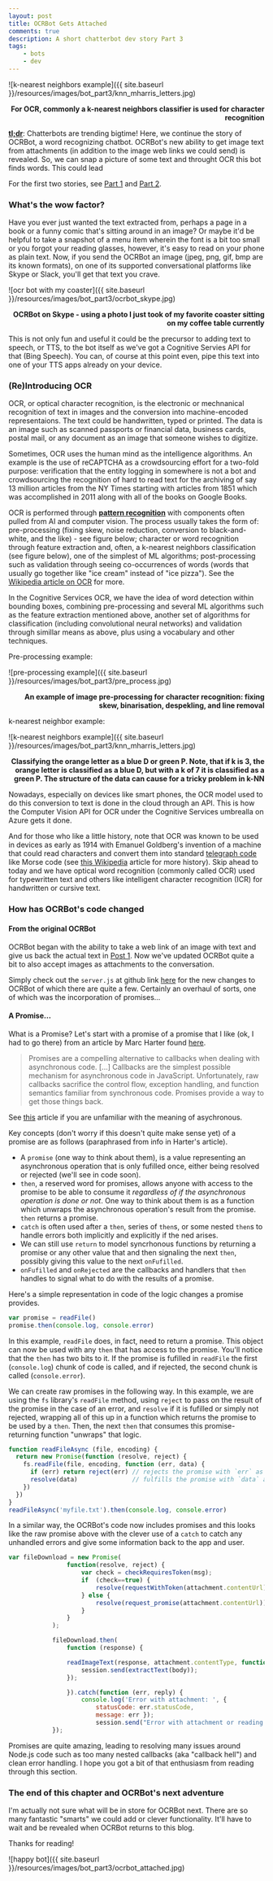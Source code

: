 ```yaml
---
layout: post
title: OCRBot Gets Attached
comments: true
description: A short chatterbot dev story Part 3
tags:
    - bots
    - dev
---
```


![k-nearest neighbors example]({{ site.baseurl }}/resources/images/bot_part3/knn_mharris_letters.jpg)

<p align="right"><b>For OCR, commonly a k-nearest neighbors classifier is used for character recognition</b></p>


[**tl;dr**](https://en.wikipedia.org/wiki/TL;DR):  Chatterbots are trending bigtime!  Here, we continue the story of OCRBot, a word recognizing chatbot.  OCRBot's new ability to get image text from attachments (in addition to the image web links we could send) is revealed.  So, we can snap a picture of some text and throught OCR this bot finds words.  This could lead 

For the first two stories, see [Part 1](https://michhar.github.io/posts/how-to-bot-on-mac) and [Part 2](https://michhar.github.io/posts/ocrbot-makes-a-connection).

### What's the wow factor?

Have you ever just wanted the text extracted from, perhaps a page in a book or a funny comic that's sitting around in an image?  Or maybe it'd be helpful to take a snapshot of a menu item wherein the font is a bit too small or you forgot your reading glasses, however, it's easy to read on your phone as plain text. Now, if you send the OCRBot an image (jpeg, png, gif, bmp are its known formats), on one of its supported conversational platforms like Skype or Slack, you'll get that text you crave.

![ocr bot with my coaster]({{ site.baseurl }}/resources/images/bot_part3/ocrbot_skype.jpg)

<p align="right"><b>OCRBot on Skype - using a photo I just took of my favorite coaster sitting on my coffee table currently</b></p>

This is not only fun and useful it could be the precursor to adding text to speech, or TTS, to the bot itself as we've got a Cognitive Servies API for that (Bing Speech).  You can, of course at this point even, pipe this text into one of your TTS apps already on your device.


### (Re)Introducing OCR

OCR, or optical character recognition, is the electronic or mechnanical recognition of text in images and the conversion into machine-encoded representaions.  The text could be handwritten, typed or printed.  The data is an image such as scanned passports or financial data, business cards, postal mail, or any document as an image that someone wishes to digitize.

Sometimes, OCR uses the human mind as the intelligence algorithms.  An example is the use of reCAPTCHA as a crowdsourcing effort for a two-fold purpose:  verification that the entity logging in somewhere is not a bot and crowdsourcing the recognition of hard to read text for the archiving of say 13 million articles from the NY Times starting with articles from 1851 which was accomplished in 2011 along with all of the books on Google Books.

OCR is performed through **[pattern recognition](https://en.wikipedia.org/wiki/Pattern_recognition)** with components often pulled from AI and computer vision.  The process usually takes the form of:  pre-processing (fixing skew, noise reduction, conversion to black-and-white, and the like) - see figure below; character or word recognition through feature extraction and, often, a k-nearest neighbors classification (see figure below), one of the simplest of ML algorithms; post-processing such as validation through seeing co-occurrences of words (words that usually go together like "ice cream" instead of "ice pizza").  See the [Wikipedia article on OCR](https://en.wikipedia.org/wiki/Optical_character_recognition) for more.

In the Cognitive Services OCR, we have the idea of word detection within bounding boxes, combining pre-processing and several ML algorithms such as the feature extraction mentioned above, another set of algorithms for classification (including convolutional neural networks) and validation through simillar means as above, plus using a vocabulary and other techniques.

Pre-processing example:

![pre-processing example]({{ site.baseurl }}/resources/images/bot_part3/pre_process.jpg)

<p align="right"><b>An example of image pre-processing for character recognition:  fixing skew, binarisation, despekling, and line removal</b></p>

k-nearest neighbor example:


![k-nearest neighbors example]({{ site.baseurl }}/resources/images/bot_part3/knn_mharris_letters.jpg)

<p align="right"><b>Classifying the orange letter as a blue D or green P.  Note, that if k is 3, the orange letter is classified as a blue D, but with a k of 7 it is classified as a green P.  The structure of the data can cause for a tricky problem in k-NN</b></p>

Nowadays, especially on devices like smart phones, the OCR model used to do this conversion to text is done in the cloud through an API.  This is how the Computer Vision API for OCR under the Cognitive Services umbrealla on Azure gets it done.

And for those who like a little history, note that OCR was known to be used in devices as early as 1914 with Emanuel Goldberg's invention of a machine that could read characters and convert them into standard [telegraph code](https://en.wikipedia.org/wiki/Telegraph_code) like Morse code (see [this Wikipedia](https://en.wikipedia.org/wiki/Optical_character_recognition) article for more history).  Skip ahead to today and we have optical word recognition (commonly called OCR) used for typewritten text and others like intelligent character recognition (ICR) for handwritten or cursive text.

### How has OCRBot's code changed 

#### From the original OCRBot

OCRBot began with the ability to take a web link of an image with text and give us back the actual text in [Post 1](https://michhar.github.io/posts/how-to-bot-on-mac).  Now we've updated OCRBot quite a bit to also accept images as attachments to the conversation.

Simply check out the `server.js` at github link [here](https://github.com/michhar/bot-education-ocrbot) for the new changes to OCRBot of which there are quite a few.  Certainly an overhaul of sorts, one of which was the incorporation of promises...

#### A Promise...

What is a Promise?  Let's start with a promise of a promise that I like (ok, I had to go there) from an article by Marc Harter found [here](https://strongloop.com/strongblog/promises-in-node-js-an-alternative-to-callbacks/).

> Promises are a compelling alternative to callbacks when dealing with asynchronous code. [...] Callbacks are the simplest possible mechanism for asynchronous code in JavaScript. Unfortunately, raw callbacks sacrifice the control flow, exception handling, and function semantics familiar from synchronous code. Promises provide a way to get those things back.

See [this](https://en.wikipedia.org/wiki/Parallel_computing) article if you are unfamiliar with the meaning of asychronous.

Key concepts (don't worry if this doesn't quite make sense yet) of a promise are as follows (paraphrased from info in Harter's article).

* A `promise` (one way to think about them), is a value representing an asynchronous operation that is only fufilled once, either being resolved or rejected (we'll see in code soon).
* `then`, a reserved word for promises, allows anyone with access to the promise to be able to consume it _regardless of if the asynchronous operation is done or not_.  One way to think about them is as a function which unwraps the asynchronous operation's result from the promise.  `then` returns a promise.
* `catch` is often used after a `then`, series of `then`s, or some nested `then`s to handle errors both implicitly and explicitly if the ned arises.
* We can still use `return` to model syncrhonous functions by returning a promise or any other value that and then signaling the next `then`, possibly giving this value to the next `onFufilled`.
* `onFufilled` and `onRejected` are the callbacks and handlers that `then` handles to signal what to do with the results of a promise.

Here's a simple representation in code of the logic changes a promise provides.

```javascript
var promise = readFile()
promise.then(console.log, console.error)
```

In this example, `readFile` does, in fact, need to return a promise.  This object can now be used with any `then` that has access to the promise.  You'll notice that the `then` has two bits to it.  If the promise is fufilled in `readFile` the first (`console.log`) chunk of code is called, and if rejected, the second chunk is called (`console.error`).

We can create raw promises in the following way.  In this example, we are using the `fs` library's `readFile` method, using `reject` to pass on the result of the promise in the case of an error, and `resolve` if it is fufilled or simply not rejected, wrapping all of this up in a function which returns the promise to be used by a `then`.  Then, the next `then` that consumes this promise-returning function "unwraps" that logic.

```javascript
function readFileAsync (file, encoding) {
  return new Promise(function (resolve, reject) {
    fs.readFile(file, encoding, function (err, data) {
      if (err) return reject(err) // rejects the promise with `err` as the reason
      resolve(data)               // fulfills the promise with `data` as the value
    })
  })
}
readFileAsync('myfile.txt').then(console.log, console.error)
```

In a similar way, the OCRBot's code now includes promises and this looks like the raw promise above with the clever use of a `catch` to catch any unhandled errors and give some information back to the app and user.

```javascript
var fileDownload = new Promise(
                function(resolve, reject) {
                    var check = checkRequiresToken(msg);
                    if  (check==true) {
                        resolve(requestWithToken(attachment.contentUrl));
                    } else {
                        resolve(request_promise(attachment.contentUrl));
                    }
                }
            );

            fileDownload.then(
                function (response) {

                readImageText(response, attachment.contentType, function (error, response, body) {
                    session.send(extractText(body));
                });

                }).catch(function (err, reply) {
                    console.log('Error with attachment: ', { 
                        statusCode: err.statusCode, 
                        message: err });
                        session.send("Error with attachment or reading image with %s", err);
            });
```

Promises are quite amazing, leading to resolving many issues around Node.js code such as too many nested callbacks (aka "callback hell") and clean error handling.  I hope you got a bit of that enthusiasm from reading through this section.

### The end of this chapter and OCRBot's next adventure

I'm actually not sure what will be in store for OCRBot next.  There are so many fantastic "smarts" we could add or clever functionality.  It'll have to wait and be revealed when OCRBot returns to this blog.

Thanks for reading!

![happy bot]({{ site.baseurl }}/resources/images/bot_part3/ocrbot_attached.jpg)


